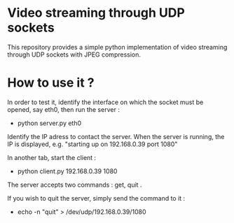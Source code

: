 # Video streaming through UDP sockets

This repository provides a simple python implementation of video streaming through UDP sockets with JPEG compression.

# How to use it ?

In order to test it, identify the interface on which the socket must be opened, say eth0, then run the server :

- python server.py eth0

Identify the IP adress to contact the server. When the server is running, the IP is displayed, e.g. 
"starting up on 192.168.0.39 port 1080"

In another tab, start the client :

- python client.py 192.168.0.39 1080

The server accepts two commands : get, quit .

If you wish to quit the server, simply send the command to it :

- echo -n "quit" > /dev/udp/192.168.0.39/1080
